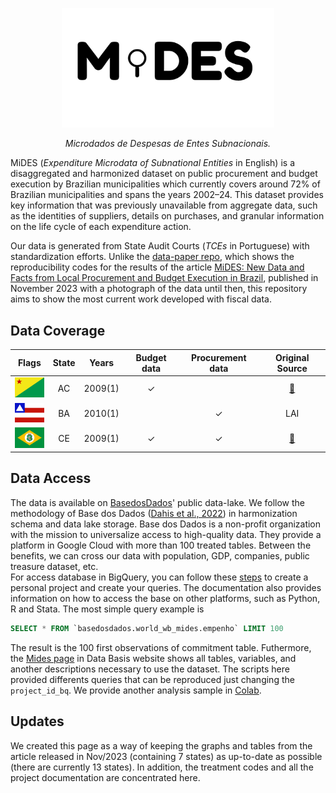 <!-- Header -->
<p align="center">
  <a href="https://basedosdados.org">
    <img src="docs/images/logo1_mides_black.png" width="340" alt="MiDES">
  </a>
</p>


<p align="center">
    <em>Microdados de Despesas de Entes Subnacionais.</em>
</p>

MiDES (_Expenditure Microdata of Subnational Entities_ in English) is a disaggregated and harmonized dataset on public procurement and budget execution by Brazilian municipalities which currently covers around 72% of Brazilian municipalities and spans the years 2002–24. This dataset provides key information that was previously unavailable from aggregate data, such as the identities of suppliers, details on purchases, and granular information on the life cycle of each expenditure action.

Our data is generated from State Audit Courts (_TCEs_ in Portuguese) with standardization efforts. Unlike the [data-paper repo](https://github.com/municipal-budget-execution/data-paper), which shows the reproducibility codes for the results of the article [MiDES: New Data and Facts from Local Procurement and Budget Execution in Brazil](https://elibrary.worldbank.org/doi/abs/10.1596/1813-9450-10598), published in November 2023 with a photograph of the data until then, this repository aims to show the most current work developed with fiscal data.

## Data Coverage
Flags|State|Years|Budget data|Procurement data|Original Source
|:-:|:-:|:-:|:-:|:-:|:-:|
<img src="/docs/images/flags/ac.png" width=50>|AC|2009(1)|✓||[:link:](https://www.transparencia.df.gov.br/#/downloads#des)|
<img src="/docs/images/flags/ba.png" width=50>|BA|2010(1)||✓|LAI|
<img src="/docs/images/flags/ce.png" width=50>|CE|2009(1)|✓|✓|[:link:](https://api.tce.ce.gov.br/)|


<!-- 
BA   |2010(1)||✓|LAI|
DF   |2009(1)|✓||https://www.transparencia.df.gov.br/#/downloads#des|
ES   |2018(1)|✓||LAI|
CE   |2009(1)|✓|✓|https://api.tce.ce.gov.br/|
GO   |2019(1)|✓||https://www.tcmgo.tc.br/pentaho/api/repos/cidadao/app/index.html|
MG   |2014(1)|✓|✓|https://dadosabertos.tce.mg.gov.br/|
PB   |2003(1)|✓|✓|https://dados.tce.pb.gov.br|
PE   |2013(1)|✓|✓|https://sistemas.tce.pe.gov.br/DadosAbertos/Exemplo!listar|
PR   |2013(1)|✓|✓|https://servicos.tce.pr.gov.br/TCEPR/Tribunal/Relacon/Dados/DadosConsulta/Consolidado|
RJ   |2002(1)|✓||https://tce.rj.gov.br/auditormunicipio/Default.aspx|
RN   |2016(1)|✓||https://apidadosabertos.tce.rn.gov.br/swagger/ui/index#/|
RO   |2019(1)2020 |✓||https://transparencia.tce.ro.gov.br/transparenciatce/Remessa/Pesquisar|
RS   |2010(1)|✓|✓|https://dados.tce.rs.gov.br|
SC   |2015(1)|✓|✓|https://servicos.tce.sc.gov.br/farol_externo/index.html|
SP   |2008(1)|✓||https://transparencia.tce.sp.gov.br/conjunto-de-dados|
TO   |2013(1)|✓|✓|https://portaldocidadao.tce.to.gov.br/estadomunicipios/index| -->

## Data Access
The data is available on [BasedosDados](https://basedosdados.org/dataset/d3874769-bcbd-4ece-a38a-157ba1021514?table=14c5d05b-9830-4710-b7ac-7e0ca1bf9d8b)' public data-lake. We follow the methodology of Base dos Dados ([Dahis et al., 2022](https://osf.io/preprints/socarxiv/r76yg)) in harmonization schema and data lake storage. Base dos Dados is a non-profit organization with the mission to universalize access to high-quality data. They provide a platform in Google Cloud with more than 100 treated tables. Between the benefits, we can cross our data with population, GDP, companies, public treasure dataset, etc.  
For access database in BigQuery, you can follow these [steps](https://basedosdados.github.io/mais/access_data_bq/) to create a personal project and create your queries. The documentation also provides information on how to access the base on other platforms, such as Python, R and Stata. The most simple query example is

```sql
SELECT * FROM `basedosdados.world_wb_mides.empenho` LIMIT 100
```

The result is the 100 first observations of commitment table. Futhermore, the [Mides page](https://basedosdados.org/dataset/d3874769-bcbd-4ece-a38a-157ba1021514?table=14c5d05b-9830-4710-b7ac-7e0ca1bf9d8b#:~:text=o%20c%C3%B3digo%20abaixo%2C-,clique%20aqui,-para%20ir%20ao) in Data Basis website shows all tables, variables, and another descriptions necessary to use the dataset.  The scripts here provided differents queries that can be reproduced just changing the `project_id_bq`. We provide another analysis sample in [Colab](https://colab.research.google.com/drive/1DrYpLhaR4zueA6nxQyxqxQGZhMKQYIrp#scrollTo=lOpvFr42BvN7). 

## Updates
We created this page as a way of keeping the graphs and tables from the article released in Nov/2023 (containing 7 states) as up-to-date as possible (there are currently 13 states). In addition, the treatment codes and all the project documentation are concentrated here.
